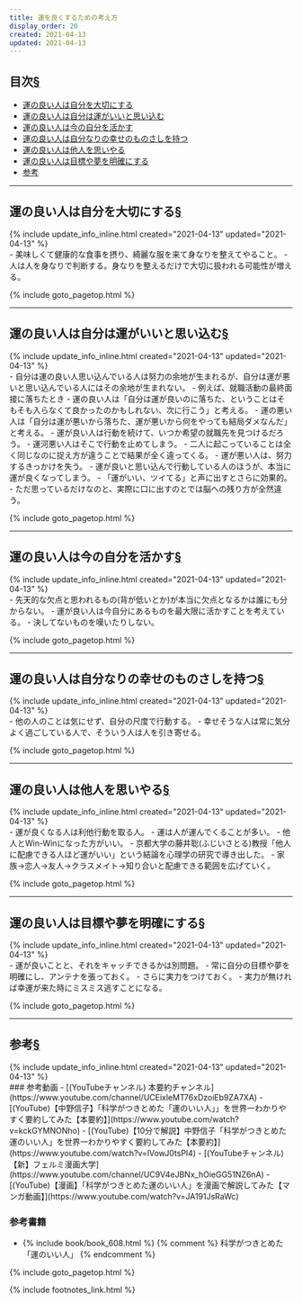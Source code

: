 ```yaml
---
title: 運を良くするための考え方
display_order: 20
created: 2021-04-13
updated: 2021-04-13
---
```


## <a name="index">目次</a><a class="heading-anchor-permalink" href="#目次">§</a>

<ul id="index_ul">
<li><a href="#lucky-people-take-care-of-themselves">運の良い人は自分を大切にする</a></li>
<li><a href="#lucky-people-believe-they-are-lucky">運の良い人は自分は運がいいと思い込む</a></li>
<li><a href="#lucky-people-make-the-most-of-what-they-have">運の良い人は今の自分を活かす</a></li>
<li><a href="#lucky-people-have-their-own-measure-of-happiness">運の良い人は自分なりの幸せのものさしを持つ</a></li>
<li><a href="#lucky-people-are-considerate-of-others">運の良い人は他人を思いやる</a></li>
<li><a href="#lucky-people-have-clear-goals-and-dreams">運の良い人は目標や夢を明確にする</a></li>
<li><a href="#reference">参考</a></li>
</ul>

* * *
## <a name="lucky-people-take-care-of-themselves">運の良い人は自分を大切にする</a><a class="heading-anchor-permalink" href="#lucky-people-take-care-of-themselves">§</a>
<div class="chapter-updated">{% include update_info_inline.html created="2021-04-13" updated="2021-04-13" %}</div>
- 美味しくて健康的な食事を摂り、綺麗な服を来て身なりを整えてやること。
- 人は人を身なりで判断する。身なりを整えるだけで大切に扱われる可能性が増える。

{% include goto_pagetop.html %}

* * *
## <a name="lucky-people-believe-they-are-lucky">運の良い人は自分は運がいいと思い込む</a><a class="heading-anchor-permalink" href="#lucky-people-believe-they-are-lucky">§</a>
<div class="chapter-updated">{% include update_info_inline.html created="2021-04-13" updated="2021-04-13" %}</div>
- 自分は運の良い人思い込んでいる人は努力の余地が生まれるが、自分は運が悪いと思い込んでいる人にはその余地が生まれない。
  - 例えば、就職活動の最終面接に落ちたとき
    - 運の良い人は「自分は運が良いのに落ちた、ということはそもそも入らなくて良かったのかもしれない、次に行こう」と考える。
    - 運の悪い人は「自分は運が悪いから落ちた、運が悪いから何をやっても結局ダメなんだ」と考える。
    - 運が良い人は行動を続けて、いつか希望の就職先を見つけるだろう。
    - 運河悪い人はそこで行動を止めてしまう。
    - 二人に起こっていることは全く同じなのに捉え方が違うことで結果が全く違ってくる。
  - 運が悪い人は、努力するきっかけを失う。
  - 運が良いと思い込んで行動している人のほうが、本当に運が良くなってしまう。
- 「運がいい、ツイてる」と声に出すとさらに効果的。
  - ただ思っているだけなのと、実際に口に出すのとでは脳への残り方が全然違う。

{% include goto_pagetop.html %}

* * *
## <a name="lucky-people-make-the-most-of-what-they-have">運の良い人は今の自分を活かす</a><a class="heading-anchor-permalink" href="#lucky-people-make-the-most-of-what-they-have">§</a>
<div class="chapter-updated">{% include update_info_inline.html created="2021-04-13" updated="2021-04-13" %}</div>
- 先天的な欠点と思われるもの(背が低いとか)が本当に欠点となるかは誰にも分からない。
- 運が良い人は今自分にあるものを最大限に活かすことを考えている。
- 決してないものを嘆いたりしない。

{% include goto_pagetop.html %}

* * *
## <a name="lucky-people-have-their-own-measure-of-happiness">運の良い人は自分なりの幸せのものさしを持つ</a><a class="heading-anchor-permalink" href="#lucky-people-have-their-own-measure-of-happiness">§</a>
<div class="chapter-updated">{% include update_info_inline.html created="2021-04-13" updated="2021-04-13" %}</div>
- 他の人のことは気にせず、自分の尺度で行動する。
- 幸せそうな人は常に気分よく過ごしている人で、そういう人は人を引き寄せる。

{% include goto_pagetop.html %}

* * *
## <a name="lucky-people-are-considerate-of-others">運の良い人は他人を思いやる</a><a class="heading-anchor-permalink" href="#lucky-people-are-considerate-of-others">§</a>
<div class="chapter-updated">{% include update_info_inline.html created="2021-04-13" updated="2021-04-13" %}</div>
- 運が良くなる人は利他行動を取る人。
- 運は人が運んでくることが多い。
- 他人とWin-Winになった方がいい。
- 京都大学の藤井聡(ふじいさとる)教授「他人に配慮できる人ほど運がいい」という結論を心理学の研究で導き出した。
- 家族→恋人→友人→クラスメイト→知り合いと配慮できる範囲を広げていく。

{% include goto_pagetop.html %}

* * *
## <a name="lucky-people-have-clear-goals-and-dreams">運の良い人は目標や夢を明確にする</a><a class="heading-anchor-permalink" href="#lucky-people-have-clear-goals-and-dreams">§</a>
<div class="chapter-updated">{% include update_info_inline.html created="2021-04-13" updated="2021-04-13" %}</div>
- 運が良いことと、それをキャッチできるかは別問題。
  - 常に自分の目標や夢を明確にし、アンテナを張っておく。
- さらに実力をつけておく。
  - 実力が無ければ幸運が来た時にミスミス逃すことになる。

{% include goto_pagetop.html %}

* * *
## <a name="reference">参考</a><a class="heading-anchor-permalink" href="#reference">§</a>
<div class="chapter-updated">{% include update_info_inline.html created="2021-04-13" updated="2021-04-13" %}</div>
### 参考動画
- [(YouTubeチャンネル) 本要約チャンネル](https://www.youtube.com/channel/UCEixleMT76xDzoiEb9ZA7XA)
  - [(YouTube)【中野信子】「科学がつきとめた「運のいい人」」を世界一わかりやすく要約してみた【本要約】](https://www.youtube.com/watch?v=kckGYMNONho)
  - [(YouTube)【10分で解説】中野信子「科学がつきとめた運のいい人」を世界一わかりやすく要約してみた【本要約】](https://www.youtube.com/watch?v=lVowJ0tsPl4)
- [(YouTubeチャンネル) 【新】フェルミ漫画大学](https://www.youtube.com/channel/UC9V4eJBNx_hOieGG51NZ6nA)
  - [(YouTube)【漫画】「科学がつきとめた運のいい人」を漫画で解説してみた【マンガ動画】](https://www.youtube.com/watch?v=JA191JsRaWc)

### 参考書籍
- {% include book/book_608.html %} {% comment %} 科学がつきとめた「運のいい人」 {% endcomment %}

{% include goto_pagetop.html %}

{% include footnotes_link.html %}
